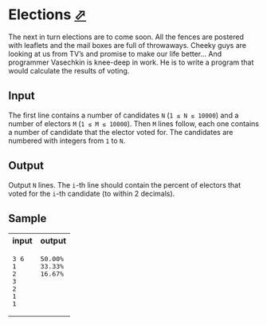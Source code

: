 # Elections [⬀](https://acm.timus.ru/problem.aspx?space=1&num=1263)

The next in turn elections are to come soon. All the fences are postered with leaflets and the mail boxes are full of throwaways. Cheeky guys are looking at us from TV’s and promise to make our life better… And programmer Vasechkin is knee-deep in work. He is to write a program that would calculate the results of voting.

## Input

The first line contains a number of candidates `N` (`1 ≤ N ≤ 10000`) and a number of electors `M` (`1 ≤ M ≤ 10000`). Then `M` lines follow, each one contains a number of candidate that the elector voted for. The candidates are numbered with integers from `1` to `N`.

## Output

Output `N` lines. The `i`-th line should contain the percent of electors that voted for the `i`-th candidate (to within 2 decimals).

## Sample

<table>
<tr>
<th>input</th>
<th>output</th>
</tr>
<tr>
<td style="vertical-align: top">
<pre>
3 6
1
2
3
2
1
1
</pre>
</td>
<td style="vertical-align: top">
<pre>
50.00%
33.33%
16.67%
</pre>
</td>
</tr>
</table>
